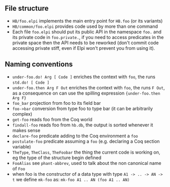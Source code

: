 ## File structure

- `HB/foo.elpi` implements the main entry point for `HB.foo` (or its variants)
- `HB/common/foo.elpi` provides code used by more than one command
- Each file `foo.elpi` should put its public API in the namespace `foo.`
  and its private code in `foo.private.`, if you need to access predicates
  in the private space then the API needs to be reworked (don't commit code
  accessing private stiff, even if Elpi won't prevent you from using it).

## Naming conventions
- `under-foo.do! Arg [ Code ]`
    enriches the context with `foo`, the runs `std.do! [ Code ]`
- `under-foo.then Arg F Out`
    enriches the context with `foo`, the runs `F Out`, as a consequence
    on can use the spilling expression `{under-foo.then Arg F}`
- `foo_bar`
    projection from foo to its field bar
- `foo->bar`
    conversion from type foo to type bar (it can be arbitrarily complex)
- `get-foo`
    reads foo from the Coq world
- `findall-foo`
    reads foo from `hb.db`, the output is sorted whenever it makes sense
- `declare-foo`
    predicate adding to the Coq environment a `foo`
- `postulate-foo`
    predicate assuming a `foo` (e.g. declaring a Coq section variable)
- `TheType`, `TheClass`, `TheFoobar`
    the thing the current code is working on, eg the type of the structure
    begin defined
- `FooAlias`
    see `phant-abbrev`, used to talk about the non canonical name of `Foo`
- when foo is the constructor of a data type with type `A1 -> .. -> AN -> t`
    we define `mk-foo` as:
    `mk-foo A1 .. AN (foo A1 .. AN)`

